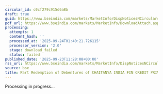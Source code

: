 ```yaml
---
circular_id: c0cf279c915d6a8b
draft: true
guid: https://www.bseindia.com/markets/MarketInfo/DispNoticesNCirculars.aspx?Noticeid={0F4639EB-531E-4112-B341-A38888F138CC}&noticeno=20250923-22&dt=09/23/2025&icount=22&totcount=84&flag=0
pdf_url: https://www.bseindia.com/markets/MarketInfo/DownloadAttach.aspx?id=20250923-22&attachedId=
processing:
  attempts: 1
  content_hash: ''
  processed_at: '2025-09-24T01:40:21.726115'
  processor_version: '2.0'
  stage: download_failed
  status: failed
published_date: '2025-09-23T11:28:08+00:00'
rss_url: https://www.bseindia.com/markets/MarketInfo/DispNoticesNCirculars.aspx?Noticeid={0F4639EB-531E-4112-B341-A38888F138CC}&noticeno=20250923-22&dt=09/23/2025&icount=22&totcount=84&flag=0
source: bse
title: Part Redemption of Debentures of CHAITANYA INDIA FIN CREDIT PRIVATE LIMITED
---
```


Processing in progress...